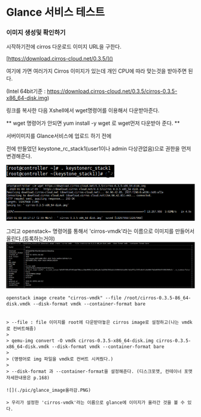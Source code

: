# Glance 서비스 테스트

### 이미지 생성및 확인하기

시작하기전에 cirros 다운로드 이미지 URL을 구한다.

[https://download.cirros-cloud.net/0.3.5/]()

여기에 가면 여러가지 Cirros 이미지가 있는데 개인 CPU에 따라 맞는것을 받아주면 된다.

(Intel 64bit기준 : https://download.cirros-cloud.net/0.3.5/cirros-0.3.5-x86_64-disk.img)

링크를 복사한 다음 Xshell에서 wget명령어를 이용해서 다운받아준다.

** wget 명령어가 안되면 yum install -y wget 로 wget먼저 다운받아 준다. **



서버이미지를 Glance서비스에 업로드 하기 전에

전에 만들었던 keystone_rc_stack1(user1이나 admin 다상관없음)으로 권한을 먼저 변경해준다.

![](./pic/stack1_keystone_변경.PNG)


![](./pic/wget다운.PNG) 

그리고 openstack~ 명령어를 통해서 'cirros-vmdk'라는 이름으로 이미지를 만들어서 올린다.(등록하는거야)
![](./pic/image_create.PNG)
```
openstack image create "cirros-vmdk" --file /root/cirros-0.3.5-86_64-disk.vmdk --disk-format vmdk --container-format bare


> --file : file 이미지를 root에 다운받아놓은 cirros image로 설정하고(나는 vmdk로 컨버트해줌)
>
> qemu-img convert -O vmdk cirros-0.3.5-x86_64-disk.img cirros-0.3.5-x86_64-disk.vmdk --disk-format vmdk --container-format bare
>
> (명령어로 img 파일을 vmdk로 컨버트 시켜줬다.)
>
> --disk-format 과 --container-format을 설정해준다. (디스크포맷, 컨테이너 포맷 자세한내용은 p.168)

![](./pic/glance_image올라감.PNG)

> 우리가 설정한 'cirros-vmdk'라는 이름으로 glance에 이미지가 올라간 것을 볼 수 있다.
